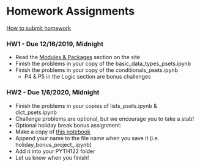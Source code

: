 # Homework Assignments

[How to submit homework](#out/intro/faq)

### HW1 - Due 12/16/2019, Midnight

* Read the [Modules & Packages](https://mottaquikarim.github.io/PYTH122/#out/topics/modules) section on the site
* Finish the problems in your copy of the basic_data_types_psets.ipynb
* Finish the problems in your copy of the conditionals_psets.ipynb
  * P4 & P5 in the Logic section are bonus challenges
  
### HW2 - Due 1/6/2020, Midnight

* Finish the problems in your copies of lists_psets.ipynb & dict_psets.ipynb
 * Challenge problems are optional, but we encourage you to take a stab!
* Optional holiday break bonus assignment: 
 * Make a copy of [this notebook](https://colab.research.google.com/drive/1-XFtJT8o8LIHwma_JtrKquk-AO6wDxty)
 * Append your name to the file name when you save it (i.e. holiday_bonus_project_<YourName>.ipynb)
 * Add it into your PYTH122 folder
 * Let us know when you finish!


